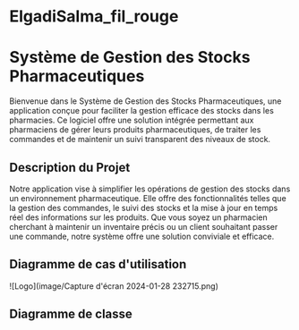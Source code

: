 # ElgadiSalma_fil_rouge


# Système de Gestion des Stocks Pharmaceutiques

Bienvenue dans le Système de Gestion des Stocks Pharmaceutiques, une application conçue pour faciliter la gestion efficace des stocks dans les pharmacies. Ce logiciel offre une solution intégrée permettant aux pharmaciens de gérer leurs produits pharmaceutiques, de traiter les commandes et de maintenir un suivi transparent des niveaux de stock.


## Description du Projet

Notre application vise à simplifier les opérations de gestion des stocks dans un environnement pharmaceutique. Elle offre des fonctionnalités telles que la gestion des commandes, le suivi des stocks et la mise à jour en temps réel des informations sur les produits. Que vous soyez un pharmacien cherchant à maintenir un inventaire précis ou un client souhaitant passer une commande, notre système offre une solution conviviale et efficace.


## Diagramme de cas d'utilisation

![Logo](image/Capture d'écran 2024-01-28 232715.png)


## Diagramme de classe